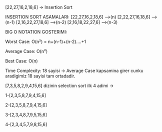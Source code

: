 [22,27,16,2,18,6] -> Insertion Sort

INSERTION SORT ASAMALARI:
[22,27,16,2,18,6] -->(n)
[2,22,27,16,18,6] -->(n-1)
[2,16,22,27,18,6] -->(n-2)
[2,16,18,22,27,6] -->(n-3)

BIG O NOTATION GOSTERIMI:

Worst Case: O(n²) = n+(n-1)+(n-2)....+1

Average Case: O(n²)

Best Case: O(n)

Time Complexity: 
18 sayisi -> Average Case kapsamina girer cunku aradigimiz 18 sayisi tam ortadadir.


[7,3,5,8,2,9,4,15,6] dizinin selection sort ilk 4 adimi ->

1-[2,3,5,8,7,9,4,15,6]

2-[2,3,5,8,7,9,4,15,6]

3-[2,3,4,8,7,9,5,15,6]

4-[2,3,4,5,7,9,8,15,6]